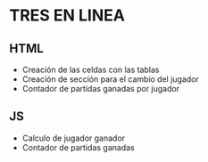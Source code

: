 # TRES EN LINEA

## HTML
- Creación de las celdas con las tablas
- Creación de sección para el cambio del jugador
- Contador de partidas ganadas por jugador

## JS 
- Calculo de jugador ganador
- Contador de partidas ganadas